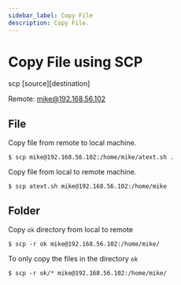 ```yaml
---
sidebar_label: Copy File
description: Copy File.
---
```


# Copy File using SCP

scp [source][destination]

Remote: mike@192.168.56.102

## File

Copy file from remote to local machine.

```
$ scp mike@192.168.56.102:/home/mike/atext.sh .
```

Copy file from local to remote machine.

```
$ scp atext.sh mike@192.168.56.102:/home/mike 
``` 

## Folder

Copy `ok` directory from local to remote

```
$ scp -r ok mike@192.168.56.102:/home/mike/
```

To only copy the files in the directory `ok`

```
$ scp -r ok/* mike@192.168.56.102:/home/mike/
```